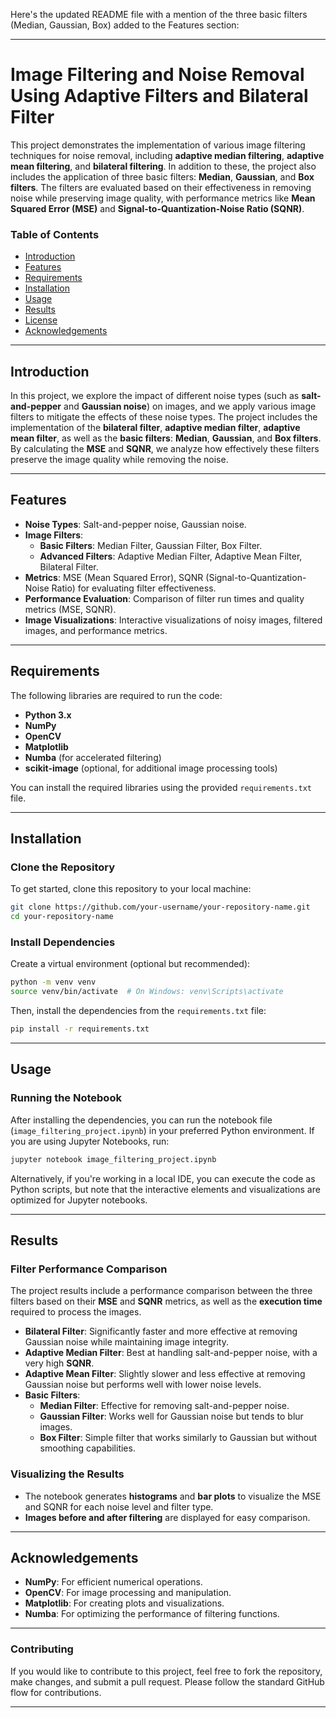 Here's the updated README file with a mention of the three basic filters (Median, Gaussian, Box) added to the Features section:

---

# **Image Filtering and Noise Removal Using Adaptive Filters and Bilateral Filter**

This project demonstrates the implementation of various image filtering techniques for noise removal, including **adaptive median filtering**, **adaptive mean filtering**, and **bilateral filtering**. In addition to these, the project also includes the application of three basic filters: **Median**, **Gaussian**, and **Box filters**. The filters are evaluated based on their effectiveness in removing noise while preserving image quality, with performance metrics like **Mean Squared Error (MSE)** and **Signal-to-Quantization-Noise Ratio (SQNR)**.

### **Table of Contents**
- [Introduction](#introduction)
- [Features](#features)
- [Requirements](#requirements)
- [Installation](#installation)
- [Usage](#usage)
- [Results](#results)
- [License](#license)
- [Acknowledgements](#acknowledgements)

---

## **Introduction**

In this project, we explore the impact of different noise types (such as **salt-and-pepper** and **Gaussian noise**) on images, and we apply various image filters to mitigate the effects of these noise types. The project includes the implementation of the **bilateral filter**, **adaptive median filter**, **adaptive mean filter**, as well as the **basic filters**: **Median**, **Gaussian**, and **Box filters**. By calculating the **MSE** and **SQNR**, we analyze how effectively these filters preserve the image quality while removing the noise.

---

## **Features**

- **Noise Types**: Salt-and-pepper noise, Gaussian noise.
- **Image Filters**: 
  - **Basic Filters**: Median Filter, Gaussian Filter, Box Filter.
  - **Advanced Filters**: Adaptive Median Filter, Adaptive Mean Filter, Bilateral Filter.
- **Metrics**: MSE (Mean Squared Error), SQNR (Signal-to-Quantization-Noise Ratio) for evaluating filter effectiveness.
- **Performance Evaluation**: Comparison of filter run times and quality metrics (MSE, SQNR).
- **Image Visualizations**: Interactive visualizations of noisy images, filtered images, and performance metrics.

---

## **Requirements**

The following libraries are required to run the code:

- **Python 3.x**
- **NumPy**
- **OpenCV**
- **Matplotlib**
- **Numba** (for accelerated filtering)
- **scikit-image** (optional, for additional image processing tools)

You can install the required libraries using the provided `requirements.txt` file.

---

## **Installation**

### **Clone the Repository**
To get started, clone this repository to your local machine:

```bash
git clone https://github.com/your-username/your-repository-name.git
cd your-repository-name
```

### **Install Dependencies**
Create a virtual environment (optional but recommended):

```bash
python -m venv venv
source venv/bin/activate  # On Windows: venv\Scripts\activate
```

Then, install the dependencies from the `requirements.txt` file:

```bash
pip install -r requirements.txt
```

---

## **Usage**

### **Running the Notebook**
After installing the dependencies, you can run the notebook file (`image_filtering_project.ipynb`) in your preferred Python environment. If you are using Jupyter Notebooks, run:

```bash
jupyter notebook image_filtering_project.ipynb
```

Alternatively, if you're working in a local IDE, you can execute the code as Python scripts, but note that the interactive elements and visualizations are optimized for Jupyter notebooks.

---

## **Results**

### **Filter Performance Comparison**
The project results include a performance comparison between the three filters based on their **MSE** and **SQNR** metrics, as well as the **execution time** required to process the images.

- **Bilateral Filter**: Significantly faster and more effective at removing Gaussian noise while maintaining image integrity.
- **Adaptive Median Filter**: Best at handling salt-and-pepper noise, with a very high **SQNR**.
- **Adaptive Mean Filter**: Slightly slower and less effective at removing Gaussian noise but performs well with lower noise levels.
- **Basic Filters**: 
  - **Median Filter**: Effective for removing salt-and-pepper noise.
  - **Gaussian Filter**: Works well for Gaussian noise but tends to blur images.
  - **Box Filter**: Simple filter that works similarly to Gaussian but without smoothing capabilities.

### **Visualizing the Results**
- The notebook generates **histograms** and **bar plots** to visualize the MSE and SQNR for each noise level and filter type.
- **Images before and after filtering** are displayed for easy comparison.

---

## **Acknowledgements**

- **NumPy**: For efficient numerical operations.
- **OpenCV**: For image processing and manipulation.
- **Matplotlib**: For creating plots and visualizations.
- **Numba**: For optimizing the performance of filtering functions.

---

### **Contributing**
If you would like to contribute to this project, feel free to fork the repository, make changes, and submit a pull request. Please follow the standard GitHub flow for contributions.

---
